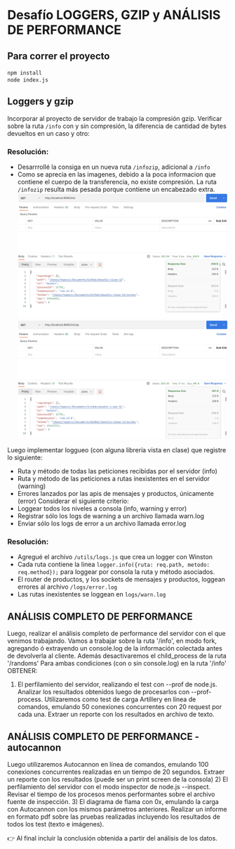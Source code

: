 # Desafío LOGGERS, GZIP y ANÁLISIS DE PERFORMANCE

## Para correr el proyecto

```
npm install
node index.js
```

## Loggers y gzip

Incorporar al proyecto de servidor de trabajo la compresión gzip. Verificar sobre la ruta `/info` con y sin compresión, la diferencia de cantidad de bytes devueltos en un caso y otro:

### Resolución:

- Desarrrollé la consiga en un nueva ruta `/infozip`, adicional a `/info`
- Como se aprecia en las imagenes, debido a la poca informacion que contiene el cuerpo de la transferencia, no existe compresión. La ruta `/infozip` resulta más pesada porque contiene un encabezado extra.
  ![Ruta /info](./images/info.png "Ruta /info")
  ![Ruta /infozip](./images/infozip.png "Ruta /infozip")

Luego implementar loggueo (con alguna librería vista en clase) que registre lo siguiente:

- Ruta y método de todas las peticiones recibidas por el servidor (info)
- Ruta y método de las peticiones a rutas inexistentes en el servidor (warning)
- Errores lanzados por las apis de mensajes y productos, únicamente (error)
  Considerar el siguiente criterio:
- Loggear todos los niveles a consola (info, warning y error)
- Registrar sólo los logs de warning a un archivo llamada warn.log
- Enviar sólo los logs de error a un archivo llamada error.log

### Resolución:

- Agregué el archivo `/utils/logs.js` que crea un logger con Winston
- Cada ruta contiene la linea `logger.info({ruta: req.path, metodo: req.method});` para loggear por consola la ruta y método asociados.
- El router de productos, y los sockets de mensajes y productos, loggean errores al archivo `/logs/error.log`
- Las rutas inexistentes se loggean en `logs/warn.log`

## ANÁLISIS COMPLETO DE PERFORMANCE

Luego, realizar el análisis completo de performance del servidor con el que venimos trabajando.
Vamos a trabajar sobre la ruta '/info', en modo fork, agregando ó extrayendo un console.log de la información colectada antes de devolverla al cliente. Además desactivaremos el child_process de la ruta '/randoms'
Para ambas condiciones (con o sin console.log) en la ruta '/info' OBTENER:

1. El perfilamiento del servidor, realizando el test con --prof de node.js. Analizar los resultados obtenidos luego de procesarlos con --prof-process.
   Utilizaremos como test de carga Artillery en línea de comandos, emulando 50 conexiones concurrentes con 20 request por cada una. Extraer un reporte con los resultados en archivo de texto.

## ANÁLISIS COMPLETO DE PERFORMANCE - autocannon

Luego utilizaremos Autocannon en línea de comandos, emulando 100 conexiones concurrentes realizadas en un tiempo de 20 segundos. Extraer un reporte con los resultados (puede ser un print screen de la consola) 2) El perfilamiento del servidor con el modo inspector de node.js --inspect. Revisar el tiempo de los procesos menos performantes sobre el archivo fuente de inspección. 3) El diagrama de flama con 0x, emulando la carga con Autocannon con los mismos parámetros anteriores.
Realizar un informe en formato pdf sobre las pruebas realizadas incluyendo los resultados de todos los test (texto e imágenes).

👉 Al final incluir la conclusión obtenida a partir del análisis de los datos.
